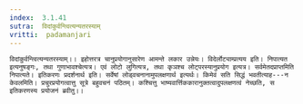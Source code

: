 ```yaml
---
index:  3.1.41
sutra:  विदांकुर्वन्त्वित्यन्यतरस्याम्
vritti:  padamanjari
---
```


	विदांकुर्वन्त्वित्यन्यतरस्याम्।। इहोत्तरत्र चानुप्रयोगानुसारेण आमन्ते लकार उन्नेयः। विदेर्लोट्याम्प्रत्यय इति। निपात्यत इत्यनुषङ्गः, तथा गुणाभावश्चेत्यत्र। एवं लोटो लुगित्यत्र, तथा कृञश्च लोट्परस्यानुप्रयोग इत्यत्र। सर्वमेतदप्राप्तमिति निपात्यते। इतिकरणः प्रदर्शनार्थ इति। सर्वेषां लोड्वचनानामुपलक्षणार्थ इत्यर्थः। किमेवं सति सिद्धं भवतीत्याह---न केवलमिति। प्रचुरप्रयोगत्वात्तु सूत्रे बहुवचनं पठितम्। कश्चित्तु भाष्यवार्त्तिककारानुक्तत्वादुपलक्षणत्वं नेच्छति, स इतिकरणस्य प्रयोजनं ब्रवीतु।।
